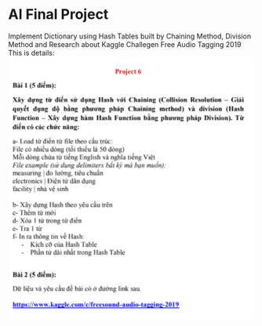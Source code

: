 # AI Final Project
 Implement Dictionary using Hash Tables built by Chaining Method, Division Method and Research about Kaggle Challegen Free Audio Tagging 2019
This is details:
	![](requirements.png)